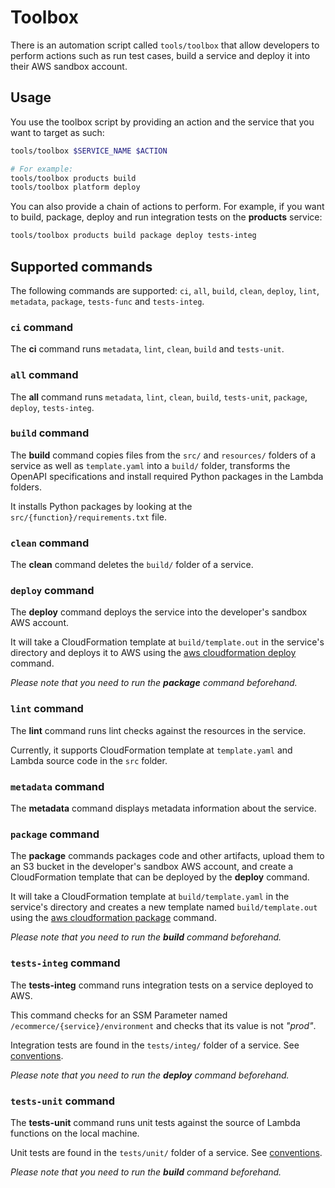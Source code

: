 Toolbox
=======

There is an automation script called `tools/toolbox` that allow developers to perform actions such as run test cases, build a service and deploy it into their AWS sandbox account.

## Usage

You use the toolbox script by providing an action and the service that you want to target as such:

```bash
tools/toolbox $SERVICE_NAME $ACTION

# For example:
tools/toolbox products build
tools/toolbox platform deploy
```

You can also provide a chain of actions to perform. For example, if you want to build, package, deploy and run integration tests on the __products__ service:

```bash
tools/toolbox products build package deploy tests-integ
```

## Supported commands

The following commands are supported: `ci`, `all`, `build`, `clean`, `deploy`, `lint`, `metadata`, `package`, `tests-func` and `tests-integ`.

### `ci` command

The __ci__ command runs `metadata`, `lint`, `clean`, `build` and `tests-unit`.

### `all` command

The __all__ command runs `metadata`, `lint`, `clean`, `build`, `tests-unit`, `package`, `deploy`, `tests-integ`.

### `build` command

The __build__ command copies files from the `src/` and `resources/` folders of a service as well as `template.yaml` into a `build/` folder, transforms the OpenAPI specifications and install required Python packages in the Lambda folders.

It installs Python packages by looking at the `src/{function}/requirements.txt` file.

### `clean` command

The __clean__ command deletes the `build/` folder of a service.

### `deploy` command

The __deploy__ command deploys the service into the developer's sandbox AWS account.

It will take a CloudFormation template at `build/template.out` in the service's directory and deploys it to AWS using the [aws cloudformation deploy](https://docs.aws.amazon.com/cli/latest/reference/cloudformation/deploy/index.html) command.

_Please note that you need to run the __package__ command beforehand._

### `lint` command

The __lint__ command runs lint checks against the resources in the service.

Currently, it supports CloudFormation template at `template.yaml` and Lambda source code in the `src` folder.

### `metadata` command

The __metadata__ command displays metadata information about the service.

### `package` command

The __package__ commands packages code and other artifacts, upload them to an S3 bucket in the developer's sandbox AWS account, and create a CloudFormation template that can be deployed by the __deploy__ command.

It will take a CloudFormation template at `build/template.yaml` in the service's directory and creates a new template named `build/template.out` using the [aws cloudformation package](https://docs.aws.amazon.com/cli/latest/reference/cloudformation/package.html) command.

_Please note that you need to run the __build__ command beforehand._

### `tests-integ` command

The __tests-integ__ command runs integration tests on a service deployed to AWS.

This command checks for an SSM Parameter named `/ecommerce/{service}/environment` and checks that its value is not _"prod"_.

Integration tests are found in the `tests/integ/` folder of a service. See [conventions](conventions.md).

_Please note that you need to run the __deploy__ command beforehand._

### `tests-unit` command

The __tests-unit__ command runs unit tests against the source of Lambda functions on the local machine.

Unit tests are found in the `tests/unit/` folder of a service. See [conventions](conventions.md).

_Please note that you need to run the __build__ command beforehand._